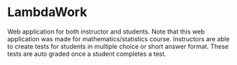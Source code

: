 # LambdaWork
Web application for both instructor and students. Note that this web application was made for mathematics/statistics course. Instructors are able to create tests for students in multiple choice or short answer format. These tests are auto graded once a student completes a test.
